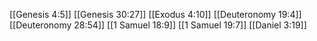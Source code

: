 [[Genesis 4:5]]
[[Genesis 30:27]]
[[Exodus 4:10]]
[[Deuteronomy 19:4]]
[[Deuteronomy 28:54]]
[[1 Samuel 18:9]]
[[1 Samuel 19:7]]
[[Daniel 3:19]]

